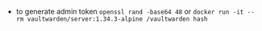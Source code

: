 
- to generate admin token `openssl rand -base64 48`
  or `docker run -it --rm vaultwarden/server:1.34.3-alpine /vaultwarden hash`
